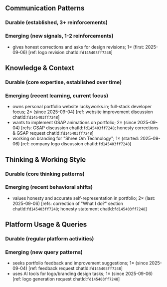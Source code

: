 ## Communication Patterns
### Durable (established, 3+ reinforcements)

### Emerging (new signals, 1-2 reinforcements)
- gives honest corrections and asks for design revisions; 1× (first: 2025-09-06) [ref: logo revision chatId:`fd145403ff7248`]

## Knowledge & Context
### Durable (core expertise, established over time)

### Emerging (recent learning, current focus)  
- owns personal portfolio website luckyworks.in; full-stack developer focus; 2× (since 2025-09-04) [ref: website improvement discussion chatId:`fd145403ff7248`]
- wants to implement GSAP animations on portfolio; 2× (since 2025-09-04) [refs: GSAP discussion chatId:`fd145403ff7248`; honesty corrections & GSAP request chatId:`fd145403ff7248`]
- working on branding for "Shree Om Technology"; 1× (started: 2025-09-06) [ref: company logo discussion chatId:`fd145403ff7248`]

## Thinking & Working Style
### Durable (core thinking patterns)

### Emerging (recent behavioral shifts)
- values honesty and accurate self-representation in portfolio; 2× (last: 2025-09-06) [refs: correction of "What I do?" section chatId:`fd145403ff7248`; honesty statement chatId:`fd145403ff7248`]

## Platform Usage & Queries
### Durable (regular platform activities)

### Emerging (new query patterns)
- seeks portfolio feedback and improvement suggestions; 1× (since 2025-09-04) [ref: feedback request chatId:`fd145403ff7248`]
- uses AI tools for logo/branding design tasks; 1× (since 2025-09-06) [ref: logo generation request chatId:`fd145403ff7248`]